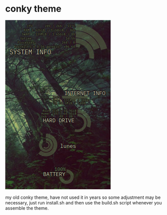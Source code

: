 # conky theme

![screenshot](screenshot.png)


my old conky theme, have not used it in years so some adjustment may be necessary, just run install.sh and then use the build.sh script whenever you assemble the theme.
